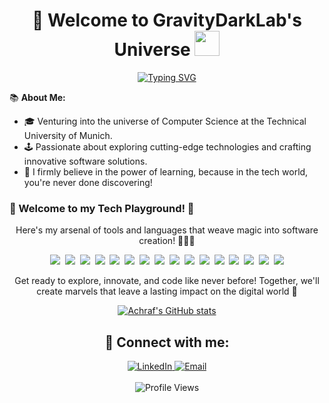 <h1 align="center"> 🚀 Welcome to GravityDarkLab's Universe <img src="https://media.giphy.com/media/hvRJCLFzcasrR4ia7z/giphy.gif" width="40"></h1>

<div align="center">

[![Typing SVG](https://readme-typing-svg.herokuapp.com?color=009FEE&lines=Computer+Science+Undergraduate;Tech+Enthusiast;Innovative+Software+Developer;Constant+Learner+in+the+Digital+Sea)](https://git.io/typing-svg)
</div>

📚 **About Me:**

- 🎓  Venturing into the universe of Computer Science at the Technical University of Munich.
- 🕹️ Passionate about exploring cutting-edge technologies and crafting innovative software solutions.
- 🌱 I firmly believe in the power of learning, because in the tech world, you're never done discovering!

### 🚀 Welcome to my Tech Playground! 🎉

<p align="center">Here's my arsenal of tools and languages that weave magic into software creation! 🎩✨🚀</p>

<p align="center">
  <img src="https://img.shields.io/badge/-Java-05122A?style=for-the-badge&logo=Java&logoColor=FFA518">&nbsp;
  <img src="https://img.shields.io/badge/-Spring-05122A?style=for-the-badge&logo=spring&logoColor=BD70B">&nbsp;
  <img src="https://img.shields.io/badge/-Python-05122A?style=for-the-badge&logo=Python">&nbsp;
  <img src="https://img.shields.io/badge/-Flask-05122A?style=for-the-badge&logo=Flask">&nbsp;
  <img src="https://img.shields.io/badge/-JavaScript-05122A?style=for-the-badge&logo=JavaScript">&nbsp;
  <img src="https://img.shields.io/badge/-TypeScript-05122A?style=for-the-badge&logo=TypeScript">&nbsp;
  <img src="https://img.shields.io/badge/-Dart-05122A?style=for-the-badge&logo=Dart">&nbsp;
  <img src="https://img.shields.io/badge/-React-05122A?style=for-the-badge&logo=React">&nbsp;
  <img src="https://img.shields.io/badge/-MySQL-05122A?style=for-the-badge&logo=mysql&logoColor=48BBFD">&nbsp;
  <img src="https://img.shields.io/badge/-PostgreSQL-05122A?style=for-the-badge&logo=PostgreSQL&logoColor=48BBFD">&nbsp;
  <img src="https://img.shields.io/badge/-C-05122A?style=for-the-badge&logo=C&logoColor=A8B9CC">&nbsp;
  <img src="https://img.shields.io/badge/-OCaml-05122A?style=for-the-badge&logo=OCaml">&nbsp;
  <img src="https://img.shields.io/badge/-Swift-05122A?style=for-the-badge&logo=Swift">&nbsp;
  <img src="https://img.shields.io/badge/-Flutter-05122A?style=for-the-badge&logo=Flutter">&nbsp;
  <img src="https://img.shields.io/badge/-Figma-05122A?style=for-the-badge&logo=Figma">&nbsp;  
  <img src="https://img.shields.io/badge/-Docker-05122A?style=for-the-badge&logo=Docker"> 
</p>

<p align="center">Get ready to explore, innovate, and code like never before! Together, we'll create marvels that leave a lasting impact on the digital world 🚀</p>

<div align="center">
  <a href="https://github-readme-stats.vercel.app/api?username=GravityDarkLab&rank_icon=percentile&theme=radical">
    <img alt="Achraf's GitHub stats" src="https://github-readme-stats.vercel.app/api?username=GravityDarkLab&rank_icon=percentile&theme=radical"/>
  </a>
</div>

<div align="center">
  <h2>💼 Connect with me:</h2>
  <a href="https://www.linkedin.com/in/ashraf-labidi-0xff3e">
    <img alt="LinkedIn" src="https://img.shields.io/badge/LinkedIn-%230077B5.svg?style=for-the-badge&logo=linkedin&logoColor=white"/>
  </a>
  <a href="mailto:labidiachraf6@gmail.com">
    <img alt="Email" src="https://img.shields.io/badge/Email-%23D14836.svg?style=for-the-badge&logo=mail.ru&logoColor=white"/>
  </a>
</div>
<br>
<div align="center">
  <img src="https://komarev.com/ghpvc/?username=GravityDarkLab&color=red" alt="Profile Views" />
</div>


<!---
GravityDarkLab/GravityDarkLab is a ✨ special ✨ repository because its `README.md` (this file) appears on your GitHub profile.
You can click the Preview link to take a look at your changes.
--->
